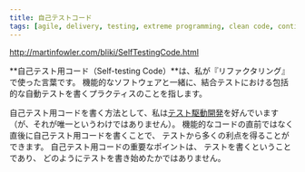 ```yaml
---
title: 自己テストコード
tags: [agile, delivery, testing, extreme programming, clean code, continuous integration, refactoring]
---
```


http://martinfowler.com/bliki/SelfTestingCode.html

**自己テスト用コード（Self-testing Code）**は、私が『リファクタリング』で使った言葉です。
機能的なソフトウェアと一緒に、結合テストにおける包括的な自動テストを書くプラクティスのことを指します。

自己テスト用コードを書く方法として、私は[テスト駆動開発](/TestDrivenDevelopment)を好んでいます（が、それが唯一というわけではありません）。
機能的なコードの直前ではなく直後に自己テスト用コードを書くことで、
テストから多くの利点を得ることができます。
自己テスト用コードの重要なポイントは、
テストを書くということであり、
どのようにテストを書き始めたかではありません。

